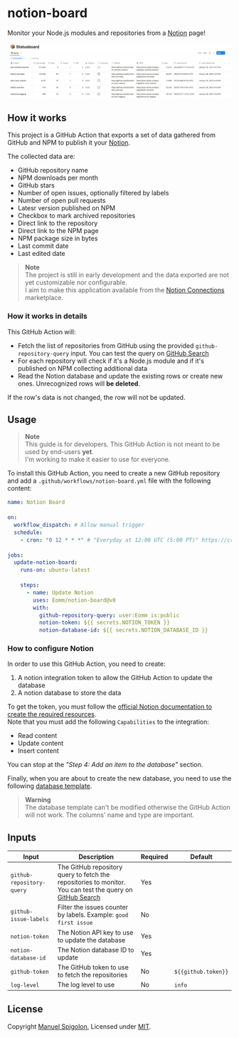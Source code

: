 # notion-board

Monitor your Node.js modules and repositories from a [Notion] page!

![status board on notion](./images/preview.png)


## How it works

This project is a GitHub Action that exports a set of data gathered from GitHub and NPM to publish it your [Notion].

The collected data are:

- GitHub repository name
- NPM downloads per month
- GitHub stars
- Number of open issues, optionally filtered by labels
- Number of open pull requests
- Latesr version published on NPM
- Checkbox to mark archived repositories
- Direct link to the repository
- Direct link to the NPM page
- NPM package size in bytes
- Last commit date
- Last edited date

> **Note**  
> The project is still in early development and the data exported are not yet customizable nor configurable.  
> I aim to make this application available from the [Notion Connections](https://www.notion.so/integrations/all) marketplace.

### How it works in details

This GitHub Action will:

- Fetch the list of repositories from GitHub using the provided `github-repository-query` input. You can test the query on [GitHub Search]
- For each repository will check if it's a Node.js module and if it's published on NPM collecting additional data
- Read the Notion database and update the existing rows or create new ones. Unrecognized rows will **be deleted**.

If the row's data is not changed, the row will not be updated.

## Usage

> **Note**  
> This guide is for developers. This GitHub Action is not meant to be used by end-users **yet**.  
> I'm working to make it easier to use for everyone.

To install this GitHub Action, you need to create a new GitHub repository and add a `.github/workflows/notion-board.yml` file with the following content:

```yml
name: Notion Board

on:
  workflow_dispatch: # Allow manual trigger
  schedule:
    - cron: "0 12 * * *" # "Everyday at 12:00 UTC (5:00 PT)" https://crontab.guru/#0_12_*_*_*

jobs:
  update-notion-board:
    runs-on: ubuntu-latest

    steps:
      - name: Update Notion
        uses: Eomm/notion-board@v0
        with:
          github-repository-query: user:Eomm is:public
          notion-token: ${{ secrets.NOTION_TOKEN }}
          notion-database-id: ${{ secrets.NOTION_DATABASE_ID }}
```

### How to configure Notion

In order to use this GitHub Action, you need to create:

1. A notion integration token to allow the GitHub Action to update the database
2. A notion database to store the data

To get the token, you must follow the [official Notion documentation to create the required resources](https://developers.notion.com/docs/create-a-notion-integration).  
Note that you must add the following `Capabilities` to the integration:
- Read content
- Update content
- Insert content

You can stop at the _"Step 4: Add an item to the database"_ section.

Finally, when you are about to create the new database, you need to use the following [database template].

> **Warning**  
> The database template can't be modified otherwise the GitHub Action will not work. The columns' name and type are important.


## Inputs

| Input | Description | Required | Default |
| --- | --- | --- | --- |
| `github-repository-query` | The GitHub repository query to fetch the repositories to monitor. You can test the query on [GitHub Search] | Yes | |
| `github-issue-labels`     | Filter the issues counter by labels. Example: `good first issue` | No | |
| `notion-token`            | The Notion API key to use to update the database | Yes | |
| `notion-database-id`      | The Notion database ID to update | Yes | |
| `github-token`            | The GitHub token to use to fetch the repositories | No | `${{github.token}}` |
| `log-level`               | The log level to use | No | `info` |


## License

Copyright [Manuel Spigolon](https://github.com/Eomm), Licensed under [MIT](./LICENSE).


  [database template]: https://eomm.notion.site/repository-name-259756cfa17b4ec18f2a9d3e6f66c562
  [Notion]: https://www.notion.so/
  [GitHub Search]: https://github.com/search/
